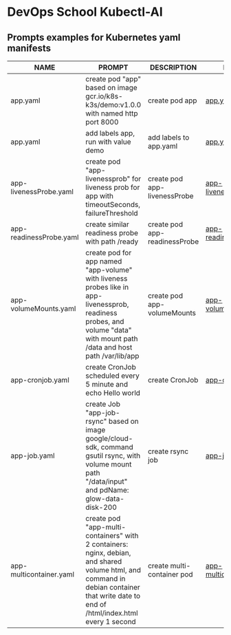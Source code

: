 # DevOps School Kubectl-AI

## Prompts examples for Kubernetes yaml manifests

| NAME             | PROMPT                                                                               | DESCRIPTION              | EXAMPLE                     |
|------------------|--------------------------------------------------------------------------------------|--------------------------|-----------------------------|
| app.yaml         | create pod "app" based on image gcr.io/k8s-k3s/demo:v1.0.0 with named http port 8000 | create pod app           | [app.yaml](./yaml/app.yaml) |
| app.yaml         | add labels app, run with value demo                                                  | add labels to app.yaml   | [app.yaml](./yaml/app.yaml) |
| app-livenessProbe.yaml | create pod "app-livenessprob" for liveness prob for app with timeoutSeconds, failureThreshold | create pod app-livenessProbe | [app-livenessProbe.yaml](./yaml/app-livenessProbe.yaml) |
| app-readinessProbe.yaml | create similar readiness probe with path /ready | create pod app-readinessProbe | [app-readinessProbe.yaml](./yaml/app-readinessProbe.yaml) |
| app-volumeMounts.yaml | create pod for app named "app-volume" with liveness probes like in app-livenessprob, readiness probes, and volume "data" with mount path /data and host path /var/lib/app | create pod app-volumeMounts | [app-volumeMounts.yaml](./yaml/app-volumeMounts.yaml) |
| app-cronjob.yaml | create CronJob scheduled every 5 minute and echo Hello world | create CronJob | [app-cronjob.yaml](./yaml/app-cronjob.yaml) |
| app-job.yaml | create Job "app-job-rsync" based on image google/cloud-sdk, command gsutil rsync, with volume mount path "/data/input" and pdName: glow-data-disk-200 | create rsync job | [app-job.yaml](./yaml/app-job.yaml) |
| app-multicontainer.yaml | create pod "app-multi-containers" with 2 containers: nginx, debian, and shared volume html, and command in debian container that write date to end of /html/index.html every 1 second | create multi-container pod | [app-multicontainer.yaml](./yaml/app-multicontainer.yaml) |
